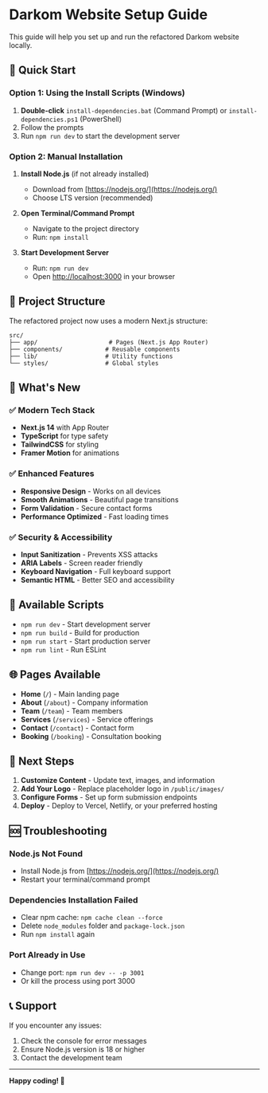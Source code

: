 # Darkom Website Setup Guide

This guide will help you set up and run the refactored Darkom website locally.

## 🚀 Quick Start

### Option 1: Using the Install Scripts (Windows)

1. **Double-click** `install-dependencies.bat` (Command Prompt) or `install-dependencies.ps1` (PowerShell)
2. Follow the prompts
3. Run `npm run dev` to start the development server

### Option 2: Manual Installation

1. **Install Node.js** (if not already installed)
   - Download from [https://nodejs.org/](https://nodejs.org/)
   - Choose LTS version (recommended)

2. **Open Terminal/Command Prompt**
   - Navigate to the project directory
   - Run: `npm install`

3. **Start Development Server**
   - Run: `npm run dev`
   - Open [http://localhost:3000](http://localhost:3000) in your browser

## 📁 Project Structure

The refactored project now uses a modern Next.js structure:

```
src/
├── app/                    # Pages (Next.js App Router)
├── components/            # Reusable components
├── lib/                   # Utility functions
└── styles/                # Global styles
```

## 🎨 What's New

### ✅ Modern Tech Stack
- **Next.js 14** with App Router
- **TypeScript** for type safety
- **TailwindCSS** for styling
- **Framer Motion** for animations

### ✅ Enhanced Features
- **Responsive Design** - Works on all devices
- **Smooth Animations** - Beautiful page transitions
- **Form Validation** - Secure contact forms
- **Performance Optimized** - Fast loading times

### ✅ Security & Accessibility
- **Input Sanitization** - Prevents XSS attacks
- **ARIA Labels** - Screen reader friendly
- **Keyboard Navigation** - Full keyboard support
- **Semantic HTML** - Better SEO and accessibility

## 🔧 Available Scripts

- `npm run dev` - Start development server
- `npm run build` - Build for production
- `npm run start` - Start production server
- `npm run lint` - Run ESLint

## 🌐 Pages Available

- **Home** (`/`) - Main landing page
- **About** (`/about`) - Company information
- **Team** (`/team`) - Team members
- **Services** (`/services`) - Service offerings
- **Contact** (`/contact`) - Contact form
- **Booking** (`/booking`) - Consultation booking

## 🎯 Next Steps

1. **Customize Content** - Update text, images, and information
2. **Add Your Logo** - Replace placeholder logo in `/public/images/`
3. **Configure Forms** - Set up form submission endpoints
4. **Deploy** - Deploy to Vercel, Netlify, or your preferred hosting

## 🆘 Troubleshooting

### Node.js Not Found
- Install Node.js from [https://nodejs.org/](https://nodejs.org/)
- Restart your terminal/command prompt

### Dependencies Installation Failed
- Clear npm cache: `npm cache clean --force`
- Delete `node_modules` folder and `package-lock.json`
- Run `npm install` again

### Port Already in Use
- Change port: `npm run dev -- -p 3001`
- Or kill the process using port 3000

## 📞 Support

If you encounter any issues:
1. Check the console for error messages
2. Ensure Node.js version is 18 or higher
3. Contact the development team

---

**Happy coding! 🎉**
